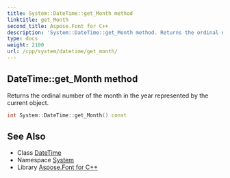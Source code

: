 ```yaml
---
title: System::DateTime::get_Month method
linktitle: get_Month
second_title: Aspose.Font for C++
description: 'System::DateTime::get_Month method. Returns the ordinal number of the month in the year represented by the current object in C++.'
type: docs
weight: 2100
url: /cpp/system/datetime/get_month/
---
```

## DateTime::get_Month method


Returns the ordinal number of the month in the year represented by the current object.

```cpp
int System::DateTime::get_Month() const
```

## See Also

* Class [DateTime](../)
* Namespace [System](../../)
* Library [Aspose.Font for C++](../../../)
